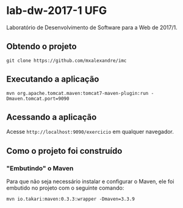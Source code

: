 # lab-dw-2017-1 UFG
Laboratório de Desenvolvimento de Software para a Web de 2017/1.

## Obtendo o projeto

`git clone https://github.com/mxalexandre/imc`

## Executando a aplicação

`mvn org.apache.tomcat.maven:tomcat7-maven-plugin:run -Dmaven.tomcat.port=9090`

## Acessando a aplicação

Acesse `http://localhost:9090/exercicio` em qualquer navegador.

## Como o projeto foi construído

### "Embutindo" o Maven

Para que não seja necessário instalar e configurar o Maven, ele foi embutido no projeto com o seguinte comando:

`mvn io.takari:maven:0.3.3:wrapper -Dmaven=3.3.9`
